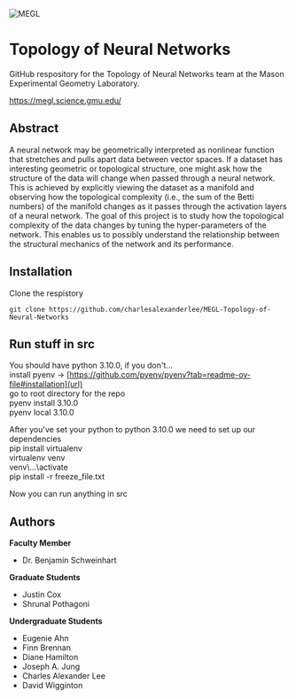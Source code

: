 ![MEGL](https://encrypted-tbn0.gstatic.com/images?q=tbn:ANd9GcTWw5s9IvIPr-aXmzLOGBrk42jTaG2Srmj_EQ&s)

# Topology of Neural Networks
GitHub respository for the Topology of Neural Networks team at the Mason Experimental Geometry Laboratory.

https://megl.science.gmu.edu/

## Abstract
A neural network may be geometrically interpreted as nonlinear function that stretches and pulls apart data between vector spaces. If a dataset has interesting geometric or topological structure, one might ask how the structure of the data will change when passed through a neural network. This is achieved by explicitly viewing the dataset as a manifold and observing how the topological complexity (i.e., the sum of the Betti numbers) of the manifold changes as it passes through the activation layers of a neural network. The goal of this project is to study how the topological complexity of the data changes by tuning the hyper-parameters of the network. This enables us to possibly understand the relationship between the structural mechanics of the network and its performance.

## Installation
Clone the respistory
```
git clone https://github.com/charlesalexanderlee/MEGL-Topology-of-Neural-Networks
```

## Run stuff in src
You should have python 3.10.0, if you don't...</br>
install pyenv -> [https://github.com/pyenv/pyenv?tab=readme-ov-file#installation](url)</br>
go to root directory for the repo</br>
pyenv install 3.10.0</br>
pyenv local 3.10.0</br>

After you've set your python to python 3.10.0 we need to set up our dependencies</br>
pip install virtualenv</br>
virtualenv venv</br>
venv\\...\\activate</br>
pip install -r freeze_file.txt</br>

Now you can run anything in src</br>

## Authors
**Faculty Member**
* Dr. Benjamin Schweinhart

**Graduate Students**
* Justin Cox
* Shrunal Pothagoni

**Undergraduate Students**
* Eugenie Ahn
* Finn Brennan
* Diane Hamilton
* Joseph A. Jung
* Charles Alexander Lee
* David Wigginton

